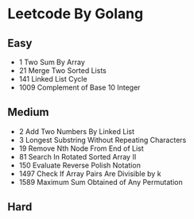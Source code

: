 # Leetcode By Golang

## Easy
- 1 Two Sum By Array
- 21 Merge Two Sorted Lists
- 141 Linked List Cycle
- 1009 Complement of Base 10 Integer

## Medium
- 2 Add Two Numbers By Linked List
- 3 Longest Substring Without Repeating Characters
- 19 Remove Nth Node From End of List
- 81 Search In Rotated Sorted Array II
- 150 Evaluate Reverse Polish Notation
- 1497 Check If Array Pairs Are Divisible by k
- 1589 Maximum Sum Obtained of Any Permutation

## Hard
